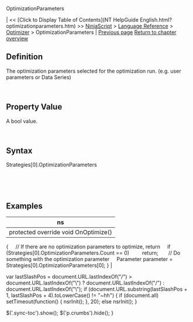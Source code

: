﻿










 


OptimizationParameters







| &lt;&lt; [Click to Display Table of Contents](NT HelpGuide English.html?optimizationparameters.htm) &gt;&gt;
 [NinjaScript](ninjascript.htm) &gt; [Language Reference](language_reference_wip.htm) &gt; [Optimizer](optimizer.htm) &gt;
OptimizationParameters | [Previous page](onoptimize.htm)
[Return to chapter overview](optimizer.htm)










Definition
----------


The optimization parameters selected for the optimization run. (e.g. user parameters or Data Series)


 


Property Value
--------------


A bool value.


 


Syntax
------


Strategies[0].OptimizationParameters


 


 


Examples
--------




| ns |
| --- |
| protected override void OnOptimize()
{
     // If there are no optimization parameters to optimize, return
     if (Strategies[0].OptimizationParameters.Count == 0)
         return;
 
     // Do something with the optimization parameter
     Parameter parameter = Strategies[0].OptimizationParameters[0];
} |






 
 var lastSlashPos = document.URL.lastIndexOf("/") &gt; document.URL.lastIndexOf("\\") ? document.URL.lastIndexOf("/") : document.URL.lastIndexOf("\\");
 if (document.URL.substring(lastSlashPos + 1, lastSlashPos + 4).toLowerCase() != "~hh") {
 if (document.all) setTimeout(function() {
 nsrInit();
 }, 20);
 else nsrInit();
 }
 
 
 $('.sync-toc').show();
 $('p.crumbs').hide();
 }
 
 
 



